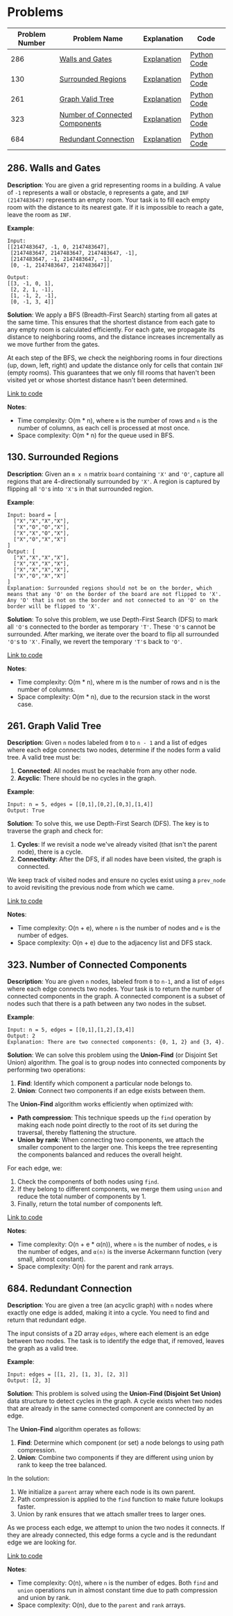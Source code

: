 # Problems

| Problem Number | Problem Name | Explanation | Code |
|----------------|----------------------------------|----------------------------------|----------------------------------|
| 286  | [Walls and Gates](#286-walls-and-gates) | [Explanation](#286-walls-and-gates) | [Python Code](./286_walls_and_gates.py) |
| 130  | [Surrounded Regions](#130-surrounded-regions) | [Explanation](#130-surrounded-regions) | [Python Code](./130_surrounded_regions.py) |
| 261  | [Graph Valid Tree](#261-graph-valid-tree) | [Explanation](#261-graph-valid-tree) | [Python Code](./261_graph_valid_tree.py) |
| 323  | [Number of Connected Components](#323-number-of-connected-components) | [Explanation](#323-number-of-connected-components) | [Python Code](./323_connected_components.py) |
| 684  | [Redundant Connection](#684-redundant-connection) | [Explanation](#684-redundant-connection) | [Python Code](./684_redundant_connection.py)  |

## 286. Walls and Gates

**Description**:
You are given a grid representing rooms in a building. A value of `-1` represents a wall or obstacle, `0` represents a gate, and `INF (2147483647)` represents an empty room. Your task is to fill each empty room with the distance to its nearest gate. If it is impossible to reach a gate, leave the room as `INF`.

**Example**:
```plaintext
Input:
[[2147483647, -1, 0, 2147483647],
 [2147483647, 2147483647, 2147483647, -1],
 [2147483647, -1, 2147483647, -1],
 [0, -1, 2147483647, 2147483647]]

Output:
[[3, -1, 0, 1],
 [2, 2, 1, -1],
 [1, -1, 2, -1],
 [0, -1, 3, 4]]
```

**Solution**:
We apply a BFS (Breadth-First Search) starting from all gates at the same time. This ensures that the shortest distance from each gate to any empty room is calculated efficiently. For each gate, we propagate its distance to neighboring rooms, and the distance increases incrementally as we move further from the gates.

At each step of the BFS, we check the neighboring rooms in four directions (up, down, left, right) and update the distance only for cells that contain `INF` (empty rooms). This guarantees that we only fill rooms that haven't been visited yet or whose shortest distance hasn't been determined.

[Link to code](./286_walls_and_gates.py)

**Notes**:
- Time complexity: O(m * n), where `m` is the number of rows and `n` is the number of columns, as each cell is processed at most once.
- Space complexity: O(m * n) for the queue used in BFS.

## 130. Surrounded Regions

**Description**:
Given an `m x n` matrix `board` containing `'X'` and `'O'`, capture all regions that are 4-directionally surrounded by `'X'`. A region is captured by flipping all `'O'`s into `'X'`s in that surrounded region.

**Example**:
```plaintext
Input: board = [
  ["X","X","X","X"],
  ["X","O","O","X"],
  ["X","X","O","X"],
  ["X","O","X","X"]
]
Output: [
  ["X","X","X","X"],
  ["X","X","X","X"],
  ["X","X","X","X"],
  ["X","O","X","X"]
]
Explanation: Surrounded regions should not be on the border, which means that any 'O' on the border of the board are not flipped to 'X'. Any 'O' that is not on the border and not connected to an 'O' on the border will be flipped to 'X'.
```

**Solution**:
To solve this problem, we use Depth-First Search (DFS) to mark all `'O'`s connected to the border as temporary `'T'`. These `'O'`s cannot be surrounded. After marking, we iterate over the board to flip all surrounded `'O'`s to `'X'`. Finally, we revert the temporary `'T'`s back to `'O'`.

[Link to code](./130_surrounded_regions.py)

**Notes**:
- Time complexity: O(m * n), where m is the number of rows and n is the number of columns.
- Space complexity: O(m * n), due to the recursion stack in the worst case.

## 261. Graph Valid Tree

**Description**:
Given `n` nodes labeled from `0` to `n - 1` and a list of edges where each edge connects two nodes, determine if the nodes form a valid tree. A valid tree must be:
1. **Connected**: All nodes must be reachable from any other node.
2. **Acyclic**: There should be no cycles in the graph.

**Example**:
```plaintext
Input: n = 5, edges = [[0,1],[0,2],[0,3],[1,4]]
Output: True
```

**Solution**:
To solve this, we use Depth-First Search (DFS). The key is to traverse the graph and check for:
1. **Cycles**: If we revisit a node we've already visited (that isn't the parent node), there is a cycle.
2. **Connectivity**: After the DFS, if all nodes have been visited, the graph is connected.

We keep track of visited nodes and ensure no cycles exist using a `prev_node` to avoid revisiting the previous node from which we came.

[Link to code](./261_graph_valid_tree.py)

**Notes**:
- Time complexity: O(n + e), where `n` is the number of nodes and `e` is the number of edges.
- Space complexity: O(n + e) due to the adjacency list and DFS stack.

## 323. Number of Connected Components

**Description**:
You are given `n` nodes, labeled from `0` to `n-1`, and a list of `edges` where each edge connects two nodes. Your task is to return the number of connected components in the graph. A connected component is a subset of nodes such that there is a path between any two nodes in the subset.

**Example**:
```plaintext
Input: n = 5, edges = [[0,1],[1,2],[3,4]]
Output: 2
Explanation: There are two connected components: {0, 1, 2} and {3, 4}.
```

**Solution**:
We can solve this problem using the **Union-Find** (or Disjoint Set Union) algorithm. The goal is to group nodes into connected components by performing two operations:
1. **Find**: Identify which component a particular node belongs to.
2. **Union**: Connect two components if an edge exists between them.

The **Union-Find** algorithm works efficiently when optimized with:
- **Path compression**: This technique speeds up the `find` operation by making each node point directly to the root of its set during the traversal, thereby flattening the structure.
- **Union by rank**: When connecting two components, we attach the smaller component to the larger one. This keeps the tree representing the components balanced and reduces the overall height.

For each edge, we:
1. Check the components of both nodes using `find`.
2. If they belong to different components, we merge them using `union` and reduce the total number of components by 1.
3. Finally, return the total number of components left.

[Link to code](./323_connected_components.py)

**Notes**:
- Time complexity: O(n + e * α(n)), where `n` is the number of nodes, `e` is the number of edges, and `α(n)` is the inverse Ackermann function (very small, almost constant).
- Space complexity: O(n) for the parent and rank arrays.

## 684. Redundant Connection

**Description**:
You are given a tree (an acyclic graph) with `n` nodes where exactly one edge is added, making it into a cycle. You need to find and return that redundant edge.

The input consists of a 2D array `edges`, where each element is an edge between two nodes. The task is to identify the edge that, if removed, leaves the graph as a valid tree.

**Example**:
```plaintext
Input: edges = [[1, 2], [1, 3], [2, 3]]
Output: [2, 3]
```

**Solution**:
This problem is solved using the **Union-Find (Disjoint Set Union)** data structure to detect cycles in the graph. A cycle exists when two nodes that are already in the same connected component are connected by an edge.

The **Union-Find** algorithm operates as follows:
1. **Find**: Determine which component (or set) a node belongs to using path compression.
2. **Union**: Combine two components if they are different using union by rank to keep the tree balanced.

In the solution:
1. We initialize a `parent` array where each node is its own parent.
2. Path compression is applied to the `find` function to make future lookups faster.
3. Union by rank ensures that we attach smaller trees to larger ones.

As we process each edge, we attempt to union the two nodes it connects. If they are already connected, this edge forms a cycle and is the redundant edge we are looking for.

[Link to code](./684_redundant_connection.py)

**Notes**:
- Time complexity: O(n), where `n` is the number of edges. Both `find` and `union` operations run in almost constant time due to path compression and union by rank.
- Space complexity: O(n), due to the `parent` and `rank` arrays.